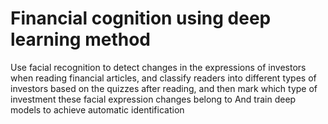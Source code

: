 # Financial cognition using deep learning method

Use facial recognition to detect changes in the expressions of investors when reading financial articles, and classify readers into different types of investors based on the quizzes after reading, and then mark which type of investment these facial expression changes belong to And train deep models to achieve automatic identification
